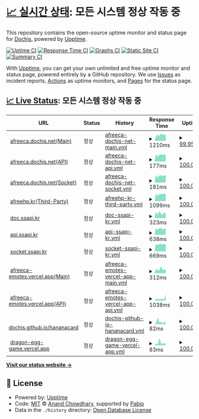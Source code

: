 # [📈 실시간 상태](https://DOCHIS.github.io/status): <!--live status--> **모든 시스템 정상 작동 중**

This repository contains the open-source uptime monitor and status page for [Dochis](http://dochis.net), powered by [Upptime](https://github.com/upptime/upptime).

[![Uptime CI](https://github.com/DOCHIS/status/workflows/Uptime%20CI/badge.svg)](https://github.com/DOCHIS/status/actions?query=workflow%3A%22Uptime+CI%22)
[![Response Time CI](https://github.com/DOCHIS/status/workflows/Response%20Time%20CI/badge.svg)](https://github.com/DOCHIS/status/actions?query=workflow%3A%22Response+Time+CI%22)
[![Graphs CI](https://github.com/DOCHIS/status/workflows/Graphs%20CI/badge.svg)](https://github.com/DOCHIS/status/actions?query=workflow%3A%22Graphs+CI%22)
[![Static Site CI](https://github.com/DOCHIS/status/workflows/Static%20Site%20CI/badge.svg)](https://github.com/DOCHIS/status/actions?query=workflow%3A%22Static+Site+CI%22)
[![Summary CI](https://github.com/DOCHIS/status/workflows/Summary%20CI/badge.svg)](https://github.com/DOCHIS/status/actions?query=workflow%3A%22Summary+CI%22)

With [Upptime](https://upptime.js.org), you can get your own unlimited and free uptime monitor and status page, powered entirely by a GitHub repository. We use [Issues](https://github.com/DOCHIS/status/issues) as incident reports, [Actions](https://github.com/DOCHIS/status/actions) as uptime monitors, and [Pages](https://DOCHIS.github.io/status) for the status page.

## [📈 Live Status](https://demo.upptime.js.org): <!--live status--> **모든 시스템 정상 작동 중**

<!--start: status pages-->
<!-- This summary is generated by Upptime (https://github.com/upptime/upptime) -->
<!-- Do not edit this manually, your changes will be overwritten -->
<!-- prettier-ignore -->
| URL | Status | History | Response Time | Uptime |
| --- | ------ | ------- | ------------- | ------ |
| <img alt="" src="https://icons.duckduckgo.com/ip3/afreeca.dochis.net.ico" height="13"> [afreeca.dochis.net(Main)](http://afreeca.dochis.net) | 정상 | [afreeca-dochis-net-main.yml](https://github.com/DOCHIS/status/commits/HEAD/history/afreeca-dochis-net-main.yml) | <details><summary><img alt="Response time graph" src="./graphs/afreeca-dochis-net-main/response-time-week.png" height="20"> 1210ms</summary><br><a href="https://DOCHIS.github.io/status/history/afreeca-dochis-net-main"><img alt="Response time 1061" src="https://img.shields.io/endpoint?url=https%3A%2F%2Fraw.githubusercontent.com%2FDOCHIS%2Fstatus%2FHEAD%2Fapi%2Fafreeca-dochis-net-main%2Fresponse-time.json"></a><br><a href="https://DOCHIS.github.io/status/history/afreeca-dochis-net-main"><img alt="24-hour response time 1158" src="https://img.shields.io/endpoint?url=https%3A%2F%2Fraw.githubusercontent.com%2FDOCHIS%2Fstatus%2FHEAD%2Fapi%2Fafreeca-dochis-net-main%2Fresponse-time-day.json"></a><br><a href="https://DOCHIS.github.io/status/history/afreeca-dochis-net-main"><img alt="7-day response time 1210" src="https://img.shields.io/endpoint?url=https%3A%2F%2Fraw.githubusercontent.com%2FDOCHIS%2Fstatus%2FHEAD%2Fapi%2Fafreeca-dochis-net-main%2Fresponse-time-week.json"></a><br><a href="https://DOCHIS.github.io/status/history/afreeca-dochis-net-main"><img alt="30-day response time 1145" src="https://img.shields.io/endpoint?url=https%3A%2F%2Fraw.githubusercontent.com%2FDOCHIS%2Fstatus%2FHEAD%2Fapi%2Fafreeca-dochis-net-main%2Fresponse-time-month.json"></a><br><a href="https://DOCHIS.github.io/status/history/afreeca-dochis-net-main"><img alt="1-year response time 1061" src="https://img.shields.io/endpoint?url=https%3A%2F%2Fraw.githubusercontent.com%2FDOCHIS%2Fstatus%2FHEAD%2Fapi%2Fafreeca-dochis-net-main%2Fresponse-time-year.json"></a></details> | <details><summary><a href="https://DOCHIS.github.io/status/history/afreeca-dochis-net-main">99.95%</a></summary><a href="https://DOCHIS.github.io/status/history/afreeca-dochis-net-main"><img alt="All-time uptime 99.89%" src="https://img.shields.io/endpoint?url=https%3A%2F%2Fraw.githubusercontent.com%2FDOCHIS%2Fstatus%2FHEAD%2Fapi%2Fafreeca-dochis-net-main%2Fuptime.json"></a><br><a href="https://DOCHIS.github.io/status/history/afreeca-dochis-net-main"><img alt="24-hour uptime 99.64%" src="https://img.shields.io/endpoint?url=https%3A%2F%2Fraw.githubusercontent.com%2FDOCHIS%2Fstatus%2FHEAD%2Fapi%2Fafreeca-dochis-net-main%2Fuptime-day.json"></a><br><a href="https://DOCHIS.github.io/status/history/afreeca-dochis-net-main"><img alt="7-day uptime 99.95%" src="https://img.shields.io/endpoint?url=https%3A%2F%2Fraw.githubusercontent.com%2FDOCHIS%2Fstatus%2FHEAD%2Fapi%2Fafreeca-dochis-net-main%2Fuptime-week.json"></a><br><a href="https://DOCHIS.github.io/status/history/afreeca-dochis-net-main"><img alt="30-day uptime 99.99%" src="https://img.shields.io/endpoint?url=https%3A%2F%2Fraw.githubusercontent.com%2FDOCHIS%2Fstatus%2FHEAD%2Fapi%2Fafreeca-dochis-net-main%2Fuptime-month.json"></a><br><a href="https://DOCHIS.github.io/status/history/afreeca-dochis-net-main"><img alt="1-year uptime 99.89%" src="https://img.shields.io/endpoint?url=https%3A%2F%2Fraw.githubusercontent.com%2FDOCHIS%2Fstatus%2FHEAD%2Fapi%2Fafreeca-dochis-net-main%2Fuptime-year.json"></a></details>
| <img alt="" src="https://icons.duckduckgo.com/ip3/afreeca.dochis.net.ico" height="13"> [afreeca.dochis.net(API)](http://afreeca.dochis.net/api/status/database) | 정상 | [afreeca-dochis-net-api.yml](https://github.com/DOCHIS/status/commits/HEAD/history/afreeca-dochis-net-api.yml) | <details><summary><img alt="Response time graph" src="./graphs/afreeca-dochis-net-api/response-time-week.png" height="20"> 177ms</summary><br><a href="https://DOCHIS.github.io/status/history/afreeca-dochis-net-api"><img alt="Response time 180" src="https://img.shields.io/endpoint?url=https%3A%2F%2Fraw.githubusercontent.com%2FDOCHIS%2Fstatus%2FHEAD%2Fapi%2Fafreeca-dochis-net-api%2Fresponse-time.json"></a><br><a href="https://DOCHIS.github.io/status/history/afreeca-dochis-net-api"><img alt="24-hour response time 186" src="https://img.shields.io/endpoint?url=https%3A%2F%2Fraw.githubusercontent.com%2FDOCHIS%2Fstatus%2FHEAD%2Fapi%2Fafreeca-dochis-net-api%2Fresponse-time-day.json"></a><br><a href="https://DOCHIS.github.io/status/history/afreeca-dochis-net-api"><img alt="7-day response time 177" src="https://img.shields.io/endpoint?url=https%3A%2F%2Fraw.githubusercontent.com%2FDOCHIS%2Fstatus%2FHEAD%2Fapi%2Fafreeca-dochis-net-api%2Fresponse-time-week.json"></a><br><a href="https://DOCHIS.github.io/status/history/afreeca-dochis-net-api"><img alt="30-day response time 164" src="https://img.shields.io/endpoint?url=https%3A%2F%2Fraw.githubusercontent.com%2FDOCHIS%2Fstatus%2FHEAD%2Fapi%2Fafreeca-dochis-net-api%2Fresponse-time-month.json"></a><br><a href="https://DOCHIS.github.io/status/history/afreeca-dochis-net-api"><img alt="1-year response time 180" src="https://img.shields.io/endpoint?url=https%3A%2F%2Fraw.githubusercontent.com%2FDOCHIS%2Fstatus%2FHEAD%2Fapi%2Fafreeca-dochis-net-api%2Fresponse-time-year.json"></a></details> | <details><summary><a href="https://DOCHIS.github.io/status/history/afreeca-dochis-net-api">100.00%</a></summary><a href="https://DOCHIS.github.io/status/history/afreeca-dochis-net-api"><img alt="All-time uptime 99.87%" src="https://img.shields.io/endpoint?url=https%3A%2F%2Fraw.githubusercontent.com%2FDOCHIS%2Fstatus%2FHEAD%2Fapi%2Fafreeca-dochis-net-api%2Fuptime.json"></a><br><a href="https://DOCHIS.github.io/status/history/afreeca-dochis-net-api"><img alt="24-hour uptime 100.00%" src="https://img.shields.io/endpoint?url=https%3A%2F%2Fraw.githubusercontent.com%2FDOCHIS%2Fstatus%2FHEAD%2Fapi%2Fafreeca-dochis-net-api%2Fuptime-day.json"></a><br><a href="https://DOCHIS.github.io/status/history/afreeca-dochis-net-api"><img alt="7-day uptime 100.00%" src="https://img.shields.io/endpoint?url=https%3A%2F%2Fraw.githubusercontent.com%2FDOCHIS%2Fstatus%2FHEAD%2Fapi%2Fafreeca-dochis-net-api%2Fuptime-week.json"></a><br><a href="https://DOCHIS.github.io/status/history/afreeca-dochis-net-api"><img alt="30-day uptime 100.00%" src="https://img.shields.io/endpoint?url=https%3A%2F%2Fraw.githubusercontent.com%2FDOCHIS%2Fstatus%2FHEAD%2Fapi%2Fafreeca-dochis-net-api%2Fuptime-month.json"></a><br><a href="https://DOCHIS.github.io/status/history/afreeca-dochis-net-api"><img alt="1-year uptime 99.87%" src="https://img.shields.io/endpoint?url=https%3A%2F%2Fraw.githubusercontent.com%2FDOCHIS%2Fstatus%2FHEAD%2Fapi%2Fafreeca-dochis-net-api%2Fuptime-year.json"></a></details>
| <img alt="" src="https://icons.duckduckgo.com/ip3/afreeca.dochis.net.ico" height="13"> [afreeca.dochis.net(Socket)](http://afreeca.dochis.net/api/status/socket) | 정상 | [afreeca-dochis-net-socket.yml](https://github.com/DOCHIS/status/commits/HEAD/history/afreeca-dochis-net-socket.yml) | <details><summary><img alt="Response time graph" src="./graphs/afreeca-dochis-net-socket/response-time-week.png" height="20"> 181ms</summary><br><a href="https://DOCHIS.github.io/status/history/afreeca-dochis-net-socket"><img alt="Response time 175" src="https://img.shields.io/endpoint?url=https%3A%2F%2Fraw.githubusercontent.com%2FDOCHIS%2Fstatus%2FHEAD%2Fapi%2Fafreeca-dochis-net-socket%2Fresponse-time.json"></a><br><a href="https://DOCHIS.github.io/status/history/afreeca-dochis-net-socket"><img alt="24-hour response time 187" src="https://img.shields.io/endpoint?url=https%3A%2F%2Fraw.githubusercontent.com%2FDOCHIS%2Fstatus%2FHEAD%2Fapi%2Fafreeca-dochis-net-socket%2Fresponse-time-day.json"></a><br><a href="https://DOCHIS.github.io/status/history/afreeca-dochis-net-socket"><img alt="7-day response time 181" src="https://img.shields.io/endpoint?url=https%3A%2F%2Fraw.githubusercontent.com%2FDOCHIS%2Fstatus%2FHEAD%2Fapi%2Fafreeca-dochis-net-socket%2Fresponse-time-week.json"></a><br><a href="https://DOCHIS.github.io/status/history/afreeca-dochis-net-socket"><img alt="30-day response time 167" src="https://img.shields.io/endpoint?url=https%3A%2F%2Fraw.githubusercontent.com%2FDOCHIS%2Fstatus%2FHEAD%2Fapi%2Fafreeca-dochis-net-socket%2Fresponse-time-month.json"></a><br><a href="https://DOCHIS.github.io/status/history/afreeca-dochis-net-socket"><img alt="1-year response time 175" src="https://img.shields.io/endpoint?url=https%3A%2F%2Fraw.githubusercontent.com%2FDOCHIS%2Fstatus%2FHEAD%2Fapi%2Fafreeca-dochis-net-socket%2Fresponse-time-year.json"></a></details> | <details><summary><a href="https://DOCHIS.github.io/status/history/afreeca-dochis-net-socket">100.00%</a></summary><a href="https://DOCHIS.github.io/status/history/afreeca-dochis-net-socket"><img alt="All-time uptime 99.92%" src="https://img.shields.io/endpoint?url=https%3A%2F%2Fraw.githubusercontent.com%2FDOCHIS%2Fstatus%2FHEAD%2Fapi%2Fafreeca-dochis-net-socket%2Fuptime.json"></a><br><a href="https://DOCHIS.github.io/status/history/afreeca-dochis-net-socket"><img alt="24-hour uptime 100.00%" src="https://img.shields.io/endpoint?url=https%3A%2F%2Fraw.githubusercontent.com%2FDOCHIS%2Fstatus%2FHEAD%2Fapi%2Fafreeca-dochis-net-socket%2Fuptime-day.json"></a><br><a href="https://DOCHIS.github.io/status/history/afreeca-dochis-net-socket"><img alt="7-day uptime 100.00%" src="https://img.shields.io/endpoint?url=https%3A%2F%2Fraw.githubusercontent.com%2FDOCHIS%2Fstatus%2FHEAD%2Fapi%2Fafreeca-dochis-net-socket%2Fuptime-week.json"></a><br><a href="https://DOCHIS.github.io/status/history/afreeca-dochis-net-socket"><img alt="30-day uptime 100.00%" src="https://img.shields.io/endpoint?url=https%3A%2F%2Fraw.githubusercontent.com%2FDOCHIS%2Fstatus%2FHEAD%2Fapi%2Fafreeca-dochis-net-socket%2Fuptime-month.json"></a><br><a href="https://DOCHIS.github.io/status/history/afreeca-dochis-net-socket"><img alt="1-year uptime 99.92%" src="https://img.shields.io/endpoint?url=https%3A%2F%2Fraw.githubusercontent.com%2FDOCHIS%2Fstatus%2FHEAD%2Fapi%2Fafreeca-dochis-net-socket%2Fuptime-year.json"></a></details>
| <img alt="" src="https://icons.duckduckgo.com/ip3/afreehp.kr.ico" height="13"> [afreehp.kr(Third-Party)](http://afreehp.kr/) | 정상 | [afreehp-kr-third-party.yml](https://github.com/DOCHIS/status/commits/HEAD/history/afreehp-kr-third-party.yml) | <details><summary><img alt="Response time graph" src="./graphs/afreehp-kr-third-party/response-time-week.png" height="20"> 1099ms</summary><br><a href="https://DOCHIS.github.io/status/history/afreehp-kr-third-party"><img alt="Response time 1058" src="https://img.shields.io/endpoint?url=https%3A%2F%2Fraw.githubusercontent.com%2FDOCHIS%2Fstatus%2FHEAD%2Fapi%2Fafreehp-kr-third-party%2Fresponse-time.json"></a><br><a href="https://DOCHIS.github.io/status/history/afreehp-kr-third-party"><img alt="24-hour response time 1141" src="https://img.shields.io/endpoint?url=https%3A%2F%2Fraw.githubusercontent.com%2FDOCHIS%2Fstatus%2FHEAD%2Fapi%2Fafreehp-kr-third-party%2Fresponse-time-day.json"></a><br><a href="https://DOCHIS.github.io/status/history/afreehp-kr-third-party"><img alt="7-day response time 1099" src="https://img.shields.io/endpoint?url=https%3A%2F%2Fraw.githubusercontent.com%2FDOCHIS%2Fstatus%2FHEAD%2Fapi%2Fafreehp-kr-third-party%2Fresponse-time-week.json"></a><br><a href="https://DOCHIS.github.io/status/history/afreehp-kr-third-party"><img alt="30-day response time 1049" src="https://img.shields.io/endpoint?url=https%3A%2F%2Fraw.githubusercontent.com%2FDOCHIS%2Fstatus%2FHEAD%2Fapi%2Fafreehp-kr-third-party%2Fresponse-time-month.json"></a><br><a href="https://DOCHIS.github.io/status/history/afreehp-kr-third-party"><img alt="1-year response time 1058" src="https://img.shields.io/endpoint?url=https%3A%2F%2Fraw.githubusercontent.com%2FDOCHIS%2Fstatus%2FHEAD%2Fapi%2Fafreehp-kr-third-party%2Fresponse-time-year.json"></a></details> | <details><summary><a href="https://DOCHIS.github.io/status/history/afreehp-kr-third-party">100.00%</a></summary><a href="https://DOCHIS.github.io/status/history/afreehp-kr-third-party"><img alt="All-time uptime 100.00%" src="https://img.shields.io/endpoint?url=https%3A%2F%2Fraw.githubusercontent.com%2FDOCHIS%2Fstatus%2FHEAD%2Fapi%2Fafreehp-kr-third-party%2Fuptime.json"></a><br><a href="https://DOCHIS.github.io/status/history/afreehp-kr-third-party"><img alt="24-hour uptime 100.00%" src="https://img.shields.io/endpoint?url=https%3A%2F%2Fraw.githubusercontent.com%2FDOCHIS%2Fstatus%2FHEAD%2Fapi%2Fafreehp-kr-third-party%2Fuptime-day.json"></a><br><a href="https://DOCHIS.github.io/status/history/afreehp-kr-third-party"><img alt="7-day uptime 100.00%" src="https://img.shields.io/endpoint?url=https%3A%2F%2Fraw.githubusercontent.com%2FDOCHIS%2Fstatus%2FHEAD%2Fapi%2Fafreehp-kr-third-party%2Fuptime-week.json"></a><br><a href="https://DOCHIS.github.io/status/history/afreehp-kr-third-party"><img alt="30-day uptime 100.00%" src="https://img.shields.io/endpoint?url=https%3A%2F%2Fraw.githubusercontent.com%2FDOCHIS%2Fstatus%2FHEAD%2Fapi%2Fafreehp-kr-third-party%2Fuptime-month.json"></a><br><a href="https://DOCHIS.github.io/status/history/afreehp-kr-third-party"><img alt="1-year uptime 100.00%" src="https://img.shields.io/endpoint?url=https%3A%2F%2Fraw.githubusercontent.com%2FDOCHIS%2Fstatus%2FHEAD%2Fapi%2Fafreehp-kr-third-party%2Fuptime-year.json"></a></details>
| <img alt="" src="https://icons.duckduckgo.com/ip3/doc.ssapi.kr.ico" height="13"> [doc.ssapi.kr](https://doc.ssapi.kr/) | 정상 | [doc-ssapi-kr.yml](https://github.com/DOCHIS/status/commits/HEAD/history/doc-ssapi-kr.yml) | <details><summary><img alt="Response time graph" src="./graphs/doc-ssapi-kr/response-time-week.png" height="20"> 323ms</summary><br><a href="https://DOCHIS.github.io/status/history/doc-ssapi-kr"><img alt="Response time 359" src="https://img.shields.io/endpoint?url=https%3A%2F%2Fraw.githubusercontent.com%2FDOCHIS%2Fstatus%2FHEAD%2Fapi%2Fdoc-ssapi-kr%2Fresponse-time.json"></a><br><a href="https://DOCHIS.github.io/status/history/doc-ssapi-kr"><img alt="24-hour response time 292" src="https://img.shields.io/endpoint?url=https%3A%2F%2Fraw.githubusercontent.com%2FDOCHIS%2Fstatus%2FHEAD%2Fapi%2Fdoc-ssapi-kr%2Fresponse-time-day.json"></a><br><a href="https://DOCHIS.github.io/status/history/doc-ssapi-kr"><img alt="7-day response time 323" src="https://img.shields.io/endpoint?url=https%3A%2F%2Fraw.githubusercontent.com%2FDOCHIS%2Fstatus%2FHEAD%2Fapi%2Fdoc-ssapi-kr%2Fresponse-time-week.json"></a><br><a href="https://DOCHIS.github.io/status/history/doc-ssapi-kr"><img alt="30-day response time 335" src="https://img.shields.io/endpoint?url=https%3A%2F%2Fraw.githubusercontent.com%2FDOCHIS%2Fstatus%2FHEAD%2Fapi%2Fdoc-ssapi-kr%2Fresponse-time-month.json"></a><br><a href="https://DOCHIS.github.io/status/history/doc-ssapi-kr"><img alt="1-year response time 359" src="https://img.shields.io/endpoint?url=https%3A%2F%2Fraw.githubusercontent.com%2FDOCHIS%2Fstatus%2FHEAD%2Fapi%2Fdoc-ssapi-kr%2Fresponse-time-year.json"></a></details> | <details><summary><a href="https://DOCHIS.github.io/status/history/doc-ssapi-kr">100.00%</a></summary><a href="https://DOCHIS.github.io/status/history/doc-ssapi-kr"><img alt="All-time uptime 100.00%" src="https://img.shields.io/endpoint?url=https%3A%2F%2Fraw.githubusercontent.com%2FDOCHIS%2Fstatus%2FHEAD%2Fapi%2Fdoc-ssapi-kr%2Fuptime.json"></a><br><a href="https://DOCHIS.github.io/status/history/doc-ssapi-kr"><img alt="24-hour uptime 100.00%" src="https://img.shields.io/endpoint?url=https%3A%2F%2Fraw.githubusercontent.com%2FDOCHIS%2Fstatus%2FHEAD%2Fapi%2Fdoc-ssapi-kr%2Fuptime-day.json"></a><br><a href="https://DOCHIS.github.io/status/history/doc-ssapi-kr"><img alt="7-day uptime 100.00%" src="https://img.shields.io/endpoint?url=https%3A%2F%2Fraw.githubusercontent.com%2FDOCHIS%2Fstatus%2FHEAD%2Fapi%2Fdoc-ssapi-kr%2Fuptime-week.json"></a><br><a href="https://DOCHIS.github.io/status/history/doc-ssapi-kr"><img alt="30-day uptime 100.00%" src="https://img.shields.io/endpoint?url=https%3A%2F%2Fraw.githubusercontent.com%2FDOCHIS%2Fstatus%2FHEAD%2Fapi%2Fdoc-ssapi-kr%2Fuptime-month.json"></a><br><a href="https://DOCHIS.github.io/status/history/doc-ssapi-kr"><img alt="1-year uptime 100.00%" src="https://img.shields.io/endpoint?url=https%3A%2F%2Fraw.githubusercontent.com%2FDOCHIS%2Fstatus%2FHEAD%2Fapi%2Fdoc-ssapi-kr%2Fuptime-year.json"></a></details>
| <img alt="" src="https://icons.duckduckgo.com/ip3/api.ssapi.kr.ico" height="13"> [api.ssapi.kr](http://api.ssapi.kr/status/database) | 정상 | [api-ssapi-kr.yml](https://github.com/DOCHIS/status/commits/HEAD/history/api-ssapi-kr.yml) | <details><summary><img alt="Response time graph" src="./graphs/api-ssapi-kr/response-time-week.png" height="20"> 638ms</summary><br><a href="https://DOCHIS.github.io/status/history/api-ssapi-kr"><img alt="Response time 627" src="https://img.shields.io/endpoint?url=https%3A%2F%2Fraw.githubusercontent.com%2FDOCHIS%2Fstatus%2FHEAD%2Fapi%2Fapi-ssapi-kr%2Fresponse-time.json"></a><br><a href="https://DOCHIS.github.io/status/history/api-ssapi-kr"><img alt="24-hour response time 682" src="https://img.shields.io/endpoint?url=https%3A%2F%2Fraw.githubusercontent.com%2FDOCHIS%2Fstatus%2FHEAD%2Fapi%2Fapi-ssapi-kr%2Fresponse-time-day.json"></a><br><a href="https://DOCHIS.github.io/status/history/api-ssapi-kr"><img alt="7-day response time 638" src="https://img.shields.io/endpoint?url=https%3A%2F%2Fraw.githubusercontent.com%2FDOCHIS%2Fstatus%2FHEAD%2Fapi%2Fapi-ssapi-kr%2Fresponse-time-week.json"></a><br><a href="https://DOCHIS.github.io/status/history/api-ssapi-kr"><img alt="30-day response time 618" src="https://img.shields.io/endpoint?url=https%3A%2F%2Fraw.githubusercontent.com%2FDOCHIS%2Fstatus%2FHEAD%2Fapi%2Fapi-ssapi-kr%2Fresponse-time-month.json"></a><br><a href="https://DOCHIS.github.io/status/history/api-ssapi-kr"><img alt="1-year response time 627" src="https://img.shields.io/endpoint?url=https%3A%2F%2Fraw.githubusercontent.com%2FDOCHIS%2Fstatus%2FHEAD%2Fapi%2Fapi-ssapi-kr%2Fresponse-time-year.json"></a></details> | <details><summary><a href="https://DOCHIS.github.io/status/history/api-ssapi-kr">100.00%</a></summary><a href="https://DOCHIS.github.io/status/history/api-ssapi-kr"><img alt="All-time uptime 100.00%" src="https://img.shields.io/endpoint?url=https%3A%2F%2Fraw.githubusercontent.com%2FDOCHIS%2Fstatus%2FHEAD%2Fapi%2Fapi-ssapi-kr%2Fuptime.json"></a><br><a href="https://DOCHIS.github.io/status/history/api-ssapi-kr"><img alt="24-hour uptime 100.00%" src="https://img.shields.io/endpoint?url=https%3A%2F%2Fraw.githubusercontent.com%2FDOCHIS%2Fstatus%2FHEAD%2Fapi%2Fapi-ssapi-kr%2Fuptime-day.json"></a><br><a href="https://DOCHIS.github.io/status/history/api-ssapi-kr"><img alt="7-day uptime 100.00%" src="https://img.shields.io/endpoint?url=https%3A%2F%2Fraw.githubusercontent.com%2FDOCHIS%2Fstatus%2FHEAD%2Fapi%2Fapi-ssapi-kr%2Fuptime-week.json"></a><br><a href="https://DOCHIS.github.io/status/history/api-ssapi-kr"><img alt="30-day uptime 100.00%" src="https://img.shields.io/endpoint?url=https%3A%2F%2Fraw.githubusercontent.com%2FDOCHIS%2Fstatus%2FHEAD%2Fapi%2Fapi-ssapi-kr%2Fuptime-month.json"></a><br><a href="https://DOCHIS.github.io/status/history/api-ssapi-kr"><img alt="1-year uptime 100.00%" src="https://img.shields.io/endpoint?url=https%3A%2F%2Fraw.githubusercontent.com%2FDOCHIS%2Fstatus%2FHEAD%2Fapi%2Fapi-ssapi-kr%2Fuptime-year.json"></a></details>
| <img alt="" src="https://icons.duckduckgo.com/ip3/api.ssapi.kr.ico" height="13"> [socket.ssapi.kr](http://api.ssapi.kr/status/socket) | 정상 | [socket-ssapi-kr.yml](https://github.com/DOCHIS/status/commits/HEAD/history/socket-ssapi-kr.yml) | <details><summary><img alt="Response time graph" src="./graphs/socket-ssapi-kr/response-time-week.png" height="20"> 669ms</summary><br><a href="https://DOCHIS.github.io/status/history/socket-ssapi-kr"><img alt="Response time 1095" src="https://img.shields.io/endpoint?url=https%3A%2F%2Fraw.githubusercontent.com%2FDOCHIS%2Fstatus%2FHEAD%2Fapi%2Fsocket-ssapi-kr%2Fresponse-time.json"></a><br><a href="https://DOCHIS.github.io/status/history/socket-ssapi-kr"><img alt="24-hour response time 675" src="https://img.shields.io/endpoint?url=https%3A%2F%2Fraw.githubusercontent.com%2FDOCHIS%2Fstatus%2FHEAD%2Fapi%2Fsocket-ssapi-kr%2Fresponse-time-day.json"></a><br><a href="https://DOCHIS.github.io/status/history/socket-ssapi-kr"><img alt="7-day response time 669" src="https://img.shields.io/endpoint?url=https%3A%2F%2Fraw.githubusercontent.com%2FDOCHIS%2Fstatus%2FHEAD%2Fapi%2Fsocket-ssapi-kr%2Fresponse-time-week.json"></a><br><a href="https://DOCHIS.github.io/status/history/socket-ssapi-kr"><img alt="30-day response time 801" src="https://img.shields.io/endpoint?url=https%3A%2F%2Fraw.githubusercontent.com%2FDOCHIS%2Fstatus%2FHEAD%2Fapi%2Fsocket-ssapi-kr%2Fresponse-time-month.json"></a><br><a href="https://DOCHIS.github.io/status/history/socket-ssapi-kr"><img alt="1-year response time 1095" src="https://img.shields.io/endpoint?url=https%3A%2F%2Fraw.githubusercontent.com%2FDOCHIS%2Fstatus%2FHEAD%2Fapi%2Fsocket-ssapi-kr%2Fresponse-time-year.json"></a></details> | <details><summary><a href="https://DOCHIS.github.io/status/history/socket-ssapi-kr">100.00%</a></summary><a href="https://DOCHIS.github.io/status/history/socket-ssapi-kr"><img alt="All-time uptime 100.00%" src="https://img.shields.io/endpoint?url=https%3A%2F%2Fraw.githubusercontent.com%2FDOCHIS%2Fstatus%2FHEAD%2Fapi%2Fsocket-ssapi-kr%2Fuptime.json"></a><br><a href="https://DOCHIS.github.io/status/history/socket-ssapi-kr"><img alt="24-hour uptime 100.00%" src="https://img.shields.io/endpoint?url=https%3A%2F%2Fraw.githubusercontent.com%2FDOCHIS%2Fstatus%2FHEAD%2Fapi%2Fsocket-ssapi-kr%2Fuptime-day.json"></a><br><a href="https://DOCHIS.github.io/status/history/socket-ssapi-kr"><img alt="7-day uptime 100.00%" src="https://img.shields.io/endpoint?url=https%3A%2F%2Fraw.githubusercontent.com%2FDOCHIS%2Fstatus%2FHEAD%2Fapi%2Fsocket-ssapi-kr%2Fuptime-week.json"></a><br><a href="https://DOCHIS.github.io/status/history/socket-ssapi-kr"><img alt="30-day uptime 100.00%" src="https://img.shields.io/endpoint?url=https%3A%2F%2Fraw.githubusercontent.com%2FDOCHIS%2Fstatus%2FHEAD%2Fapi%2Fsocket-ssapi-kr%2Fuptime-month.json"></a><br><a href="https://DOCHIS.github.io/status/history/socket-ssapi-kr"><img alt="1-year uptime 100.00%" src="https://img.shields.io/endpoint?url=https%3A%2F%2Fraw.githubusercontent.com%2FDOCHIS%2Fstatus%2FHEAD%2Fapi%2Fsocket-ssapi-kr%2Fuptime-year.json"></a></details>
| <img alt="" src="https://icons.duckduckgo.com/ip3/afreeca-emotes.vercel.app.ico" height="13"> [afreeca-emotes.vercel.app(Main)](https://afreeca-emotes.vercel.app/) | 정상 | [afreeca-emotes-vercel-app-main.yml](https://github.com/DOCHIS/status/commits/HEAD/history/afreeca-emotes-vercel-app-main.yml) | <details><summary><img alt="Response time graph" src="./graphs/afreeca-emotes-vercel-app-main/response-time-week.png" height="20"> 312ms</summary><br><a href="https://DOCHIS.github.io/status/history/afreeca-emotes-vercel-app-main"><img alt="Response time 325" src="https://img.shields.io/endpoint?url=https%3A%2F%2Fraw.githubusercontent.com%2FDOCHIS%2Fstatus%2FHEAD%2Fapi%2Fafreeca-emotes-vercel-app-main%2Fresponse-time.json"></a><br><a href="https://DOCHIS.github.io/status/history/afreeca-emotes-vercel-app-main"><img alt="24-hour response time 285" src="https://img.shields.io/endpoint?url=https%3A%2F%2Fraw.githubusercontent.com%2FDOCHIS%2Fstatus%2FHEAD%2Fapi%2Fafreeca-emotes-vercel-app-main%2Fresponse-time-day.json"></a><br><a href="https://DOCHIS.github.io/status/history/afreeca-emotes-vercel-app-main"><img alt="7-day response time 312" src="https://img.shields.io/endpoint?url=https%3A%2F%2Fraw.githubusercontent.com%2FDOCHIS%2Fstatus%2FHEAD%2Fapi%2Fafreeca-emotes-vercel-app-main%2Fresponse-time-week.json"></a><br><a href="https://DOCHIS.github.io/status/history/afreeca-emotes-vercel-app-main"><img alt="30-day response time 318" src="https://img.shields.io/endpoint?url=https%3A%2F%2Fraw.githubusercontent.com%2FDOCHIS%2Fstatus%2FHEAD%2Fapi%2Fafreeca-emotes-vercel-app-main%2Fresponse-time-month.json"></a><br><a href="https://DOCHIS.github.io/status/history/afreeca-emotes-vercel-app-main"><img alt="1-year response time 325" src="https://img.shields.io/endpoint?url=https%3A%2F%2Fraw.githubusercontent.com%2FDOCHIS%2Fstatus%2FHEAD%2Fapi%2Fafreeca-emotes-vercel-app-main%2Fresponse-time-year.json"></a></details> | <details><summary><a href="https://DOCHIS.github.io/status/history/afreeca-emotes-vercel-app-main">100.00%</a></summary><a href="https://DOCHIS.github.io/status/history/afreeca-emotes-vercel-app-main"><img alt="All-time uptime 99.02%" src="https://img.shields.io/endpoint?url=https%3A%2F%2Fraw.githubusercontent.com%2FDOCHIS%2Fstatus%2FHEAD%2Fapi%2Fafreeca-emotes-vercel-app-main%2Fuptime.json"></a><br><a href="https://DOCHIS.github.io/status/history/afreeca-emotes-vercel-app-main"><img alt="24-hour uptime 100.00%" src="https://img.shields.io/endpoint?url=https%3A%2F%2Fraw.githubusercontent.com%2FDOCHIS%2Fstatus%2FHEAD%2Fapi%2Fafreeca-emotes-vercel-app-main%2Fuptime-day.json"></a><br><a href="https://DOCHIS.github.io/status/history/afreeca-emotes-vercel-app-main"><img alt="7-day uptime 100.00%" src="https://img.shields.io/endpoint?url=https%3A%2F%2Fraw.githubusercontent.com%2FDOCHIS%2Fstatus%2FHEAD%2Fapi%2Fafreeca-emotes-vercel-app-main%2Fuptime-week.json"></a><br><a href="https://DOCHIS.github.io/status/history/afreeca-emotes-vercel-app-main"><img alt="30-day uptime 100.00%" src="https://img.shields.io/endpoint?url=https%3A%2F%2Fraw.githubusercontent.com%2FDOCHIS%2Fstatus%2FHEAD%2Fapi%2Fafreeca-emotes-vercel-app-main%2Fuptime-month.json"></a><br><a href="https://DOCHIS.github.io/status/history/afreeca-emotes-vercel-app-main"><img alt="1-year uptime 99.02%" src="https://img.shields.io/endpoint?url=https%3A%2F%2Fraw.githubusercontent.com%2FDOCHIS%2Fstatus%2FHEAD%2Fapi%2Fafreeca-emotes-vercel-app-main%2Fuptime-year.json"></a></details>
| <img alt="" src="https://icons.duckduckgo.com/ip3/afreeca-emotes.vercel.app.ico" height="13"> [afreeca-emotes.vercel.app(API)](https://afreeca-emotes.vercel.app/api/v1/fun-facts) | 정상 | [afreeca-emotes-vercel-app-api.yml](https://github.com/DOCHIS/status/commits/HEAD/history/afreeca-emotes-vercel-app-api.yml) | <details><summary><img alt="Response time graph" src="./graphs/afreeca-emotes-vercel-app-api/response-time-week.png" height="20"> 1038ms</summary><br><a href="https://DOCHIS.github.io/status/history/afreeca-emotes-vercel-app-api"><img alt="Response time 1357" src="https://img.shields.io/endpoint?url=https%3A%2F%2Fraw.githubusercontent.com%2FDOCHIS%2Fstatus%2FHEAD%2Fapi%2Fafreeca-emotes-vercel-app-api%2Fresponse-time.json"></a><br><a href="https://DOCHIS.github.io/status/history/afreeca-emotes-vercel-app-api"><img alt="24-hour response time 3113" src="https://img.shields.io/endpoint?url=https%3A%2F%2Fraw.githubusercontent.com%2FDOCHIS%2Fstatus%2FHEAD%2Fapi%2Fafreeca-emotes-vercel-app-api%2Fresponse-time-day.json"></a><br><a href="https://DOCHIS.github.io/status/history/afreeca-emotes-vercel-app-api"><img alt="7-day response time 1038" src="https://img.shields.io/endpoint?url=https%3A%2F%2Fraw.githubusercontent.com%2FDOCHIS%2Fstatus%2FHEAD%2Fapi%2Fafreeca-emotes-vercel-app-api%2Fresponse-time-week.json"></a><br><a href="https://DOCHIS.github.io/status/history/afreeca-emotes-vercel-app-api"><img alt="30-day response time 1146" src="https://img.shields.io/endpoint?url=https%3A%2F%2Fraw.githubusercontent.com%2FDOCHIS%2Fstatus%2FHEAD%2Fapi%2Fafreeca-emotes-vercel-app-api%2Fresponse-time-month.json"></a><br><a href="https://DOCHIS.github.io/status/history/afreeca-emotes-vercel-app-api"><img alt="1-year response time 1357" src="https://img.shields.io/endpoint?url=https%3A%2F%2Fraw.githubusercontent.com%2FDOCHIS%2Fstatus%2FHEAD%2Fapi%2Fafreeca-emotes-vercel-app-api%2Fresponse-time-year.json"></a></details> | <details><summary><a href="https://DOCHIS.github.io/status/history/afreeca-emotes-vercel-app-api">100.00%</a></summary><a href="https://DOCHIS.github.io/status/history/afreeca-emotes-vercel-app-api"><img alt="All-time uptime 98.91%" src="https://img.shields.io/endpoint?url=https%3A%2F%2Fraw.githubusercontent.com%2FDOCHIS%2Fstatus%2FHEAD%2Fapi%2Fafreeca-emotes-vercel-app-api%2Fuptime.json"></a><br><a href="https://DOCHIS.github.io/status/history/afreeca-emotes-vercel-app-api"><img alt="24-hour uptime 100.00%" src="https://img.shields.io/endpoint?url=https%3A%2F%2Fraw.githubusercontent.com%2FDOCHIS%2Fstatus%2FHEAD%2Fapi%2Fafreeca-emotes-vercel-app-api%2Fuptime-day.json"></a><br><a href="https://DOCHIS.github.io/status/history/afreeca-emotes-vercel-app-api"><img alt="7-day uptime 100.00%" src="https://img.shields.io/endpoint?url=https%3A%2F%2Fraw.githubusercontent.com%2FDOCHIS%2Fstatus%2FHEAD%2Fapi%2Fafreeca-emotes-vercel-app-api%2Fuptime-week.json"></a><br><a href="https://DOCHIS.github.io/status/history/afreeca-emotes-vercel-app-api"><img alt="30-day uptime 100.00%" src="https://img.shields.io/endpoint?url=https%3A%2F%2Fraw.githubusercontent.com%2FDOCHIS%2Fstatus%2FHEAD%2Fapi%2Fafreeca-emotes-vercel-app-api%2Fuptime-month.json"></a><br><a href="https://DOCHIS.github.io/status/history/afreeca-emotes-vercel-app-api"><img alt="1-year uptime 98.91%" src="https://img.shields.io/endpoint?url=https%3A%2F%2Fraw.githubusercontent.com%2FDOCHIS%2Fstatus%2FHEAD%2Fapi%2Fafreeca-emotes-vercel-app-api%2Fuptime-year.json"></a></details>
| <img alt="" src="https://icons.duckduckgo.com/ip3/dochis.github.io.ico" height="13"> [dochis.github.io/hananacard](https://dochis.github.io/hananacard) | 정상 | [dochis-github-io-hananacard.yml](https://github.com/DOCHIS/status/commits/HEAD/history/dochis-github-io-hananacard.yml) | <details><summary><img alt="Response time graph" src="./graphs/dochis-github-io-hananacard/response-time-week.png" height="20"> 82ms</summary><br><a href="https://DOCHIS.github.io/status/history/dochis-github-io-hananacard"><img alt="Response time 126" src="https://img.shields.io/endpoint?url=https%3A%2F%2Fraw.githubusercontent.com%2FDOCHIS%2Fstatus%2FHEAD%2Fapi%2Fdochis-github-io-hananacard%2Fresponse-time.json"></a><br><a href="https://DOCHIS.github.io/status/history/dochis-github-io-hananacard"><img alt="24-hour response time 62" src="https://img.shields.io/endpoint?url=https%3A%2F%2Fraw.githubusercontent.com%2FDOCHIS%2Fstatus%2FHEAD%2Fapi%2Fdochis-github-io-hananacard%2Fresponse-time-day.json"></a><br><a href="https://DOCHIS.github.io/status/history/dochis-github-io-hananacard"><img alt="7-day response time 82" src="https://img.shields.io/endpoint?url=https%3A%2F%2Fraw.githubusercontent.com%2FDOCHIS%2Fstatus%2FHEAD%2Fapi%2Fdochis-github-io-hananacard%2Fresponse-time-week.json"></a><br><a href="https://DOCHIS.github.io/status/history/dochis-github-io-hananacard"><img alt="30-day response time 118" src="https://img.shields.io/endpoint?url=https%3A%2F%2Fraw.githubusercontent.com%2FDOCHIS%2Fstatus%2FHEAD%2Fapi%2Fdochis-github-io-hananacard%2Fresponse-time-month.json"></a><br><a href="https://DOCHIS.github.io/status/history/dochis-github-io-hananacard"><img alt="1-year response time 126" src="https://img.shields.io/endpoint?url=https%3A%2F%2Fraw.githubusercontent.com%2FDOCHIS%2Fstatus%2FHEAD%2Fapi%2Fdochis-github-io-hananacard%2Fresponse-time-year.json"></a></details> | <details><summary><a href="https://DOCHIS.github.io/status/history/dochis-github-io-hananacard">100.00%</a></summary><a href="https://DOCHIS.github.io/status/history/dochis-github-io-hananacard"><img alt="All-time uptime 100.00%" src="https://img.shields.io/endpoint?url=https%3A%2F%2Fraw.githubusercontent.com%2FDOCHIS%2Fstatus%2FHEAD%2Fapi%2Fdochis-github-io-hananacard%2Fuptime.json"></a><br><a href="https://DOCHIS.github.io/status/history/dochis-github-io-hananacard"><img alt="24-hour uptime 100.00%" src="https://img.shields.io/endpoint?url=https%3A%2F%2Fraw.githubusercontent.com%2FDOCHIS%2Fstatus%2FHEAD%2Fapi%2Fdochis-github-io-hananacard%2Fuptime-day.json"></a><br><a href="https://DOCHIS.github.io/status/history/dochis-github-io-hananacard"><img alt="7-day uptime 100.00%" src="https://img.shields.io/endpoint?url=https%3A%2F%2Fraw.githubusercontent.com%2FDOCHIS%2Fstatus%2FHEAD%2Fapi%2Fdochis-github-io-hananacard%2Fuptime-week.json"></a><br><a href="https://DOCHIS.github.io/status/history/dochis-github-io-hananacard"><img alt="30-day uptime 100.00%" src="https://img.shields.io/endpoint?url=https%3A%2F%2Fraw.githubusercontent.com%2FDOCHIS%2Fstatus%2FHEAD%2Fapi%2Fdochis-github-io-hananacard%2Fuptime-month.json"></a><br><a href="https://DOCHIS.github.io/status/history/dochis-github-io-hananacard"><img alt="1-year uptime 100.00%" src="https://img.shields.io/endpoint?url=https%3A%2F%2Fraw.githubusercontent.com%2FDOCHIS%2Fstatus%2FHEAD%2Fapi%2Fdochis-github-io-hananacard%2Fuptime-year.json"></a></details>
| <img alt="" src="https://icons.duckduckgo.com/ip3/dragon-egg-game.vercel.app.ico" height="13"> [dragon-egg-game.vercel.app](https://dragon-egg-game.vercel.app) | 정상 | [dragon-egg-game-vercel-app.yml](https://github.com/DOCHIS/status/commits/HEAD/history/dragon-egg-game-vercel-app.yml) | <details><summary><img alt="Response time graph" src="./graphs/dragon-egg-game-vercel-app/response-time-week.png" height="20"> 83ms</summary><br><a href="https://DOCHIS.github.io/status/history/dragon-egg-game-vercel-app"><img alt="Response time 121" src="https://img.shields.io/endpoint?url=https%3A%2F%2Fraw.githubusercontent.com%2FDOCHIS%2Fstatus%2FHEAD%2Fapi%2Fdragon-egg-game-vercel-app%2Fresponse-time.json"></a><br><a href="https://DOCHIS.github.io/status/history/dragon-egg-game-vercel-app"><img alt="24-hour response time 65" src="https://img.shields.io/endpoint?url=https%3A%2F%2Fraw.githubusercontent.com%2FDOCHIS%2Fstatus%2FHEAD%2Fapi%2Fdragon-egg-game-vercel-app%2Fresponse-time-day.json"></a><br><a href="https://DOCHIS.github.io/status/history/dragon-egg-game-vercel-app"><img alt="7-day response time 83" src="https://img.shields.io/endpoint?url=https%3A%2F%2Fraw.githubusercontent.com%2FDOCHIS%2Fstatus%2FHEAD%2Fapi%2Fdragon-egg-game-vercel-app%2Fresponse-time-week.json"></a><br><a href="https://DOCHIS.github.io/status/history/dragon-egg-game-vercel-app"><img alt="30-day response time 102" src="https://img.shields.io/endpoint?url=https%3A%2F%2Fraw.githubusercontent.com%2FDOCHIS%2Fstatus%2FHEAD%2Fapi%2Fdragon-egg-game-vercel-app%2Fresponse-time-month.json"></a><br><a href="https://DOCHIS.github.io/status/history/dragon-egg-game-vercel-app"><img alt="1-year response time 121" src="https://img.shields.io/endpoint?url=https%3A%2F%2Fraw.githubusercontent.com%2FDOCHIS%2Fstatus%2FHEAD%2Fapi%2Fdragon-egg-game-vercel-app%2Fresponse-time-year.json"></a></details> | <details><summary><a href="https://DOCHIS.github.io/status/history/dragon-egg-game-vercel-app">100.00%</a></summary><a href="https://DOCHIS.github.io/status/history/dragon-egg-game-vercel-app"><img alt="All-time uptime 100.00%" src="https://img.shields.io/endpoint?url=https%3A%2F%2Fraw.githubusercontent.com%2FDOCHIS%2Fstatus%2FHEAD%2Fapi%2Fdragon-egg-game-vercel-app%2Fuptime.json"></a><br><a href="https://DOCHIS.github.io/status/history/dragon-egg-game-vercel-app"><img alt="24-hour uptime 100.00%" src="https://img.shields.io/endpoint?url=https%3A%2F%2Fraw.githubusercontent.com%2FDOCHIS%2Fstatus%2FHEAD%2Fapi%2Fdragon-egg-game-vercel-app%2Fuptime-day.json"></a><br><a href="https://DOCHIS.github.io/status/history/dragon-egg-game-vercel-app"><img alt="7-day uptime 100.00%" src="https://img.shields.io/endpoint?url=https%3A%2F%2Fraw.githubusercontent.com%2FDOCHIS%2Fstatus%2FHEAD%2Fapi%2Fdragon-egg-game-vercel-app%2Fuptime-week.json"></a><br><a href="https://DOCHIS.github.io/status/history/dragon-egg-game-vercel-app"><img alt="30-day uptime 100.00%" src="https://img.shields.io/endpoint?url=https%3A%2F%2Fraw.githubusercontent.com%2FDOCHIS%2Fstatus%2FHEAD%2Fapi%2Fdragon-egg-game-vercel-app%2Fuptime-month.json"></a><br><a href="https://DOCHIS.github.io/status/history/dragon-egg-game-vercel-app"><img alt="1-year uptime 100.00%" src="https://img.shields.io/endpoint?url=https%3A%2F%2Fraw.githubusercontent.com%2FDOCHIS%2Fstatus%2FHEAD%2Fapi%2Fdragon-egg-game-vercel-app%2Fuptime-year.json"></a></details>

<!--end: status pages-->

[**Visit our status website →**](https://DOCHIS.github.io/status)

## 📄 License

- Powered by: [Upptime](https://github.com/upptime/upptime)
- Code: [MIT](./LICENSE) © [Anand Chowdhary](https://anandchowdhary.com), supported by [Pabio](https://pabio.com)
- Data in the `./history` directory: [Open Database License](https://opendatacommons.org/licenses/odbl/1-0/)
